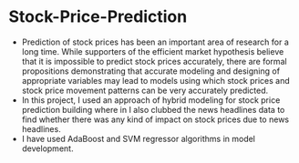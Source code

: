 # Stock-Price-Prediction
- Prediction of stock prices has been an important area of research for a long time. While supporters of the efficient market hypothesis believe that it is impossible to predict stock prices accurately, there are formal propositions demonstrating that accurate modeling and designing of appropriate variables may lead to models using which stock prices and stock price movement patterns can be very accurately predicted. 
- In this project, I used an approach of hybrid modeling for stock price prediction building where in I also clubbed the news headlines data to find whether there was any kind of impact on stock prices due to news headlines.
- I have used AdaBoost and SVM regressor algorithms in model development.
